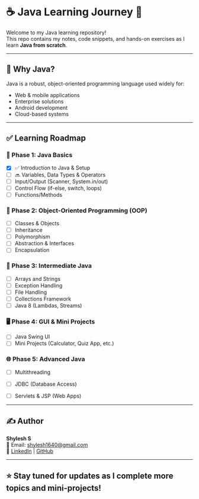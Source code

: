 # ☕ Java Learning Journey 🚀

Welcome to my Java learning repository!  
This repo contains my notes, code snippets, and hands-on exercises as I learn **Java from scratch**.

---

## 📌 Why Java?

Java is a robust, object-oriented programming language used widely for:
- Web & mobile applications
- Enterprise solutions
- Android development
- Cloud-based systems

---

## ✅ Learning Roadmap

### 🧠 Phase 1: Java Basics
- [x] ✅ Introduction to Java & Setup
- [ ] 🔜 Variables, Data Types & Operators
- [ ] Input/Output (Scanner, System.in/out)
- [ ] Control Flow (if-else, switch, loops)
- [ ] Functions/Methods

### 🧱 Phase 2: Object-Oriented Programming (OOP)
- [ ] Classes & Objects
- [ ] Inheritance
- [ ] Polymorphism
- [ ] Abstraction & Interfaces
- [ ] Encapsulation

### 🔁 Phase 3: Intermediate Java
- [ ] Arrays and Strings
- [ ] Exception Handling
- [ ] File Handling
- [ ] Collections Framework
- [ ] Java 8 (Lambdas, Streams)

### 🖥️ Phase 4: GUI & Mini Projects
- [ ] Java Swing UI
- [ ] Mini Projects (Calculator, Quiz App, etc.)

### 🌐 Phase 5: Advanced Java
- [ ] Multithreading
- [ ] JDBC (Database Access)
- [ ] Servlets & JSP (Web Apps)


---

## ✍️ Author

**Shylesh S**  
📧 Email: shylesh1640@gmail.com  
🔗 [LinkedIn](https://www.linkedin.com/in/shylesh1640) | [GitHub](https://github.com/Shylesh1640)

---

## ⭐ Stay tuned for updates as I complete more topics and mini-projects!
